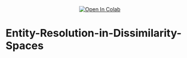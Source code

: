 <center><a href="https://colab.research.google.com/github/Nikoletos-K/Entity-Resolution-in-Dissimilarity-Spaces/blob/main/Thesis_Notebook.ipynb" align="center">
  <img src="https://colab.research.google.com/assets/colab-badge.svg" alt="Open In Colab"/>
</a></center>

# Entity-Resolution-in-Dissimilarity-Spaces


